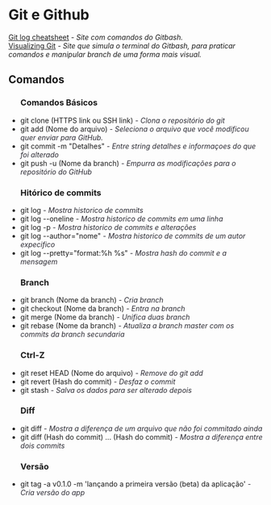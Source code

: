 
<h1>Git e Github</h1>

<a href="https://devhints.io/git-log">Git log cheatsheet</a><em> - Site com comandos do Gitbash.</em>
<br> 
<a href="https://git-school.github.io/visualizing-git/">Visualizing Git</a><em> - Site que simula o terminal do Gitbash, para praticar comandos e manipular branch de uma forma mais visual.</em> 

<h2>Comandos</h2>

<ul>
  <h3><strong>Comandos Básicos</strong></h3>
  <li>git clone (HTTPS link ou SSH link)<em style="color:#2b2a33;"> - Clona o repositório do git</em></li>

  <li>git add (Nome do arquivo)<em style="color:#2b2a33;"> - Seleciona o arquivo que você modificou quer enviar para GitHub.</em></li>

  
  <li>
    git commit -m "Detalhes"
  <em style="color:#2b2a33;"> - Entre string detalhes e informaçoes do que foi alterado</em></li>

  <li>
  git push -u (Nome da branch)
  <em style="color:#2b2a33;"> - Empurra as modificações para o repositório do GitHub</em></li>
</ul>


<ul> 
  <h3><strong>Hitórico de commits</strong></h3>
  <li>
  git log
  <em style="color:#2b2a33;"> - Mostra historico de commits </em></li>
  <li>
  git log --oneline 
  <em style="color:#2b2a33;"> - Mostra historico de commits em uma linha</em></li>
  <li>git log -p<em style="color:#2b2a33;"> - Mostra historico de commits e alterações</em></li>
  <li>git log --author="nome"<em style="color:#2b2a33;"> - Mostra historico de commits de um autor expecifico</em></li>
  <li>git log --pretty="format:%h %s"<em style="color:#2b2a33;"> - Mostra hash do commit e a mensagem</em></li>
</ul>

<ul>
  <h3><strong>Branch</strong></h3>
  <li>git branch (Nome da branch)<em style="color:#2b2a33;"> - Cria branch </em></li>
  <li>git checkout (Nome da branch)<em style="color:#2b2a33;"> - Entra na branch</em></li>
  <li>git merge (Nome da branch)<em style="color:#2b2a33;"> - Unifica duas branch</em></li>
  <li>git rebase (Nome da branch)<em style="color:#2b2a33;"> - Atualiza a branch master com os commits da branch secundaria</em></li>
</ul>

<ul>
  <h3><strong>Ctrl-Z</strong></h3>
  <li>git reset HEAD (Nome do arquivo)<em style="color:#2b2a33;"> - Remove do git add </em></li>
  <li>git revert (Hash do commit)<em style="color:#2b2a33;"> - Desfaz o commit</em></li>
  <li>git stash<em style="color:#2b2a33;"> - Salva os dados para ser alterado depois</em></li>
</ul>

<ul>
  <h3><strong>Diff</strong></h3>
  <li>git diff<em style="color:#2b2a33;"> - Mostra a diferença de um arquivo que não foi commitado ainda</em></li>
  <li>git diff (Hash do commit) ... (Hash do commit)<em style="color:#2b2a33;"> - Mostra a diferença entre dois commits</em></li>
</ul>

<ul>
  <h3><strong>Versão</strong></h3>
  <li>git tag -a v0.1.0 -m 'lançando a primeira versão (beta) da aplicação'<em style="color:#2b2a33;"> - Cria versão do app </em></li>
</ul>
